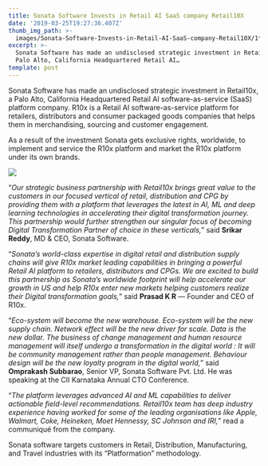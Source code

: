 ```yaml
---
title: Sonata Software Invests in Retail AI SaaS company Retail10X
date: '2019-03-25T19:27:36.407Z'
thumb_img_path: >-
  images/Sonata-Software-Invests-in-Retail-AI-SaaS-company-Retail10X/1*wKF5oriTv_b2SQzDI2K3-g.jpeg
excerpt: >-
  Sonata Software has made an undisclosed strategic investment in Retail10x, a
  Palo Alto, California Headquartered Retail AI…
template: post
---
```

Sonata Software has made an undisclosed strategic investment in Retail10x, a Palo Alto, California Headquartered Retail AI software-as-service (SaaS) platform company. R10x is a Retail AI software-as-service platform for retailers, distributors and consumer packaged goods companies that helps them in merchandising, sourcing and customer engagement.

As a result of the investment Sonata gets exclusive rights, worldwide, to implement and service the R10x platform and market the R10x platform under its own brands.

![](/images/Sonata-Software-Invests-in-Retail-AI-SaaS-company-Retail10X/1*wKF5oriTv_b2SQzDI2K3-g.jpeg)

“*Our strategic business partnership with Retail10x brings great value to the customers in our focused vertical of retail, distribution and CPG by providing them with a platform that leverages the latest in AI, ML and deep learning technologies in accelerating their digital transformation journey. This partnership would further strengthen our singular focus of becoming Digital Transformation Partner of choice in these verticals,*” said **Srikar Reddy**, MD & CEO, Sonata Software.

“*Sonata’s world-class expertise in digital retail and distribution supply chains will give R10x market leading capabilities in bringing a powerful Retail AI platform to retailers, distributors and CPGs. We are excited to build this partnership as Sonata’s worldwide footprint will help accelerate our growth in US and help R10x enter new markets helping customers realize their Digital transformation goals,*” said **Prasad K R** — Founder and CEO of R10x.

“*Eco-system will become the new warehouse. Eco-system will be the new supply chain. Network effect will be the new driver for scale. Data is the new dollar. The business of change management and human resource management will itself undergo a transformation in the digital world : It will be community management rather than people management. Behaviour design will be the new loyalty program in the digital world,*” said **Omprakash Subbarao**, Senior VP, Sonata Software Pvt. Ltd. He was speaking at the CII Karnataka Annual CTO Conference.

“*The platform leverages advanced AI and ML capabilities to deliver actionable field-level recommendations. Retail10x team has deep industry experience having worked for some of the leading organisations like Apple, Walmart, Coke, Heineken, Moet Hennessy, SC Johnson and IRI,*” read a communiqué from the company.

Sonata software targets customers in Retail, Distribution, Manufacturing, and Travel industries with its “Platformation” methodology.
